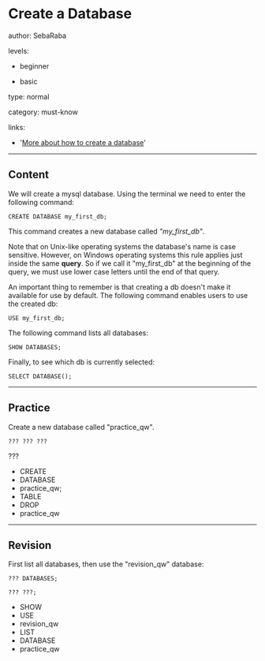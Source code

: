 # Create a Database
author: SebaRaba

levels:

  - beginner

  - basic

type: normal

category: must-know

links:

  - '[More about how to create a database](http://www.wikihow.com/Create-a-Database-in-MySQL)'

---
## Content

We will create a mysql database. Using the terminal we need to enter the following command:
```
CREATE DATABASE my_first_db;
```
This command creates a new database called *"my_first_db"*.

Note that on Unix-like operating systems the database's name is case sensitive. However, on Windows operating systems this rule applies just inside the same **query**. So if we call it "my_first_db" at the beginning of the query, we must use lower case letters until the end of that query.

An important thing to remember is that creating a db doesn't make it available for use by default. The following command enables users to use the created db:
```
USE my_first_db;
```

The following command lists all databases:
```
SHOW DATABASES;
```

Finally, to see which db is currently selected:
```
SELECT DATABASE();
```
---
## Practice

Create a new database called "practice_qw".
```
??? ??? ???
```
???

* CREATE
* DATABASE
* practice_qw;
* TABLE
* DROP
* practice_qw

---
## Revision

First list all databases, then use the "revision_qw" database:
```
??? DATABASES;

??? ???;
```
* SHOW
* USE
* revision_qw
* LIST
* DATABASE
* practice_qw
